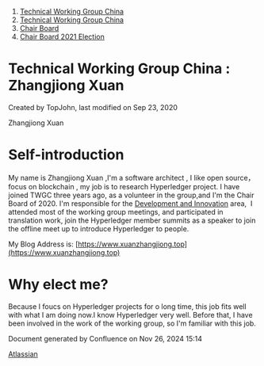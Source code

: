 1. [Technical Working Group China](index.html)
2. [Technical Working Group China](Technical-Working-Group-China_22151170.html)
3. [Chair Board](Chair-Board_22151248.html)
4. [Chair Board 2021 Election](Chair-Board-2021-Election_22152370.html)

# Technical Working Group China : Zhangjiong Xuan

Created by TopJohn, last modified on Sep 23, 2020

Zhangjiong Xuan

# Self-introduction

My name is Zhangjiong Xuan ,I'm a software architect , I like open source，focus on blockchain , my job is to research Hyperledger project. I have joined TWGC three years ago, as a volunteer in the group,and I'm the Chair Board of 2020. I'm responsible for the [Development and Innovation](https://lf-hyperledger.atlassian.net/wiki/display/TWGC/Development+and+Innovation) area,  I attended most of the working group meetings, and participated in translation work, join the Hyperledger member summits as a speaker to join the offline meet up to introduce Hyperledger to people.

My Blog Address is: [https://www.xuanzhangjiong.top](https://www.xuanzhangjiong.top)

# Why elect me?

Because I foucs on Hyperledger projects for o long time, this job fits well with what I am doing now.I know Hyperledger very well. Before that, I have been involved in the work of the working group, so I'm familiar with this job.

Document generated by Confluence on Nov 26, 2024 15:14

[Atlassian](http://www.atlassian.com/)
